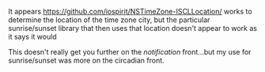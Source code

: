 It appears https://github.com/iospirit/NSTimeZone-ISCLLocation/ works to determine the location of the time zone city,
but the particular sunrise/sunset library that then uses that location doesn't appear to work as it says it would 

This doesn't really get you further on the *notification* front...but my use for sunrise/sunset was more on the 
circadian front. 
